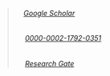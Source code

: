 > ###### [<img src="https://cdn.worldvectorlogo.com/logos/google-scholar.svg" width="16"/>Google Scholar](https://scholar.google.com/citations?user=jDGq9I4AAAAJ&hl=en)
>
> ###### [<img src="https://info.orcid.org/wp-content/uploads/2019/11/orcid_16x16.png" width="15"/>](https://orcid.org/0000-0002-1792-0351) [0000-0002-1792-0351](https://orcid.org/0000-0002-1792-0351)
>
> ###### [<img src="https://cdn.iconscout.com/icon/free/png-512/free-researchgate-3772415-3151543.png?f=webp&amp;w=256" width="15"/>](https://www.researchgate.net/profile/Seamus_Murphy2) [Research Gate](https://www.researchgate.net/profile/Seamus_Murphy2)
